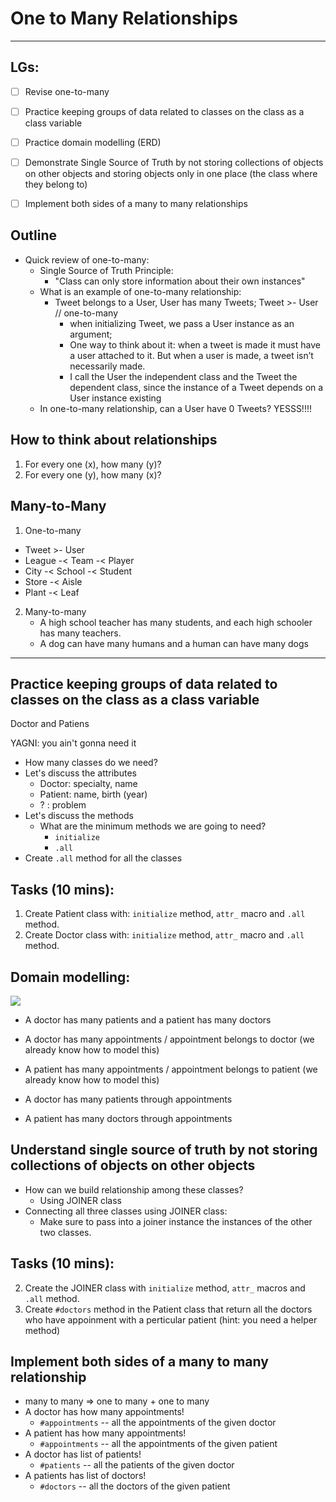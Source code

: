 # One to Many Relationships
---

## LGs:
- [ ] Revise one-to-many
- [ ] Practice keeping groups of data related to classes on the class as a class variable
- [ ] Practice domain modelling (ERD)
- [ ] Demonstrate Single Source of Truth by not storing collections of objects on other objects and storing objects only in one place (the class where they belong to)
- [ ] Implement both sides of a many to many relationships


## Outline

* Quick review of one-to-many:
  * Single Source of Truth Principle:
    - "Class can only store information about their own instances"
  * What is an example of one-to-many relationship:
    - Tweet belongs to a User, User has many Tweets;
      Tweet >- User // one-to-many 
      - when initializing Tweet, we pass a User instance as an argument;
      - One way to think about it: when a tweet is made it must have a user attached to it. But when a user is made, a tweet isn’t necessarily made.
      - I call the User the independent class and the Tweet the dependent class, since the instance of a Tweet depends on a User instance existing
  * In one-to-many relationship, can a User have 0 Tweets?
      YESSS!!!!

## How to think about relationships
1. For every one (x), how many (y)? 
2. For every one (y), how many (x)?

## Many-to-Many

1. One-to-many
- Tweet >- User
- League -< Team -< Player
- City -< School -< Student
- Store -< Aisle
- Plant -< Leaf

2. Many-to-many
    - A high school teacher has many students, and each high schooler has many teachers.
    - A dog can have many humans and a human can have many dogs

---

## Practice keeping groups of data related to classes on the class as a class variable

Doctor and Patiens

YAGNI: you ain't gonna need it

* How many classes do we need?
* Let's discuss the attributes
    * Doctor: specialty, name
    * Patient: name, birth (year)
    * ?  : problem
* Let's discuss the methods
    * What are the minimum methods we are going to need?
      * `initialize`
      * `.all`
* Create `.all` method for all the classes

## Tasks (10 mins):
1. Create Patient class with: `initialize` method, `attr_` macro and `.all` method.
1. Create Doctor class with: `initialize` method, `attr_` macro and `.all` method.

## Domain modelling:

![](https://i.imgur.com/IXtlVuq.png)
* A doctor has many patients and a patient has many doctors

* A doctor has many appointments / appointment belongs to doctor (we already know how to model this)
* A patient has many appointments / appointment belongs to patient (we already know how to model this)
* A doctor has many patients through appointments
* A patient has many doctors through appointments

## Understand single source of truth by not storing collections of objects on other objects
* How can we build relationship among these classes?
    * Using JOINER class
* Connecting all three classes using JOINER class:
    * Make sure to pass into a joiner instance the instances of the other two classes.

## Tasks (10 mins):
2. Create the JOINER class with `initialize` method, `attr_` macros and `.all` method.
3. Create `#doctors` method in the Patient class that return all the doctors who have appoinment with a perticular patient (hint: you need a helper method)

## Implement both sides of a many to many relationship
* many to many => one to many + one to many
* A doctor has how many appointments!
    * `#appointments` -- all the appointments of the given doctor 
* A patient has how many appointments!
    * `#appointments` -- all the appointments of the given patient
* A doctor has list of patients!
    * `#patients` -- all the patients of the given doctor
* A patients has list of doctors!
    * `#doctors` -- all the doctors of the given patient